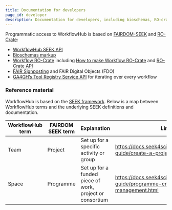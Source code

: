 ```yaml
---
title: Documentation for developers
page_id: developer
description: Documentation for developers, including bioschemas, RO-crate, and APIs.
---
```


Programmatic access to WorkflowHub is based on [FAIRDOM-SEEK](https://seek4science.org/) and [RO-Crate](https://www.researchobject.org/ro-crate/):

* [WorkflowHub SEEK API](https://workflowhub.eu/api)
* [Bioschemas markup](bioschemas/)
* [Workflow RO-Crate](../Workflow-RO-Crate) including [How to make Workflow RO-Crate](how-to-make-a-workflow-ro-crate/) and [RO-Crate API](ro-crate-api/)
* [FAIR Signposting](signposting/) and FAIR Digital Objects (FDO)
* [GA4GH’s Tool Registry Service API](trs/) for iterating over every workflow


### Reference material

WorkflowHub is based on the [SEEK framework](https://docs.seek4science.org/). Below is a map between WorkflowHub terms and the underlying SEEK definitions and documentation.

|WorkflowHub term|FAIRDOM SEEK term|Explanation|Link|
|-----|-----|-----|-----|
|Team|Project|Set up for a specific activity or group|<https://docs.seek4science.org/help/user-guide/create-a-project.html>|
|Space|Programme|Set up for a funded piece of work, project or consortium|<https://docs.seek4science.org/help/user-guide/programme-creation-and-management.html>|

